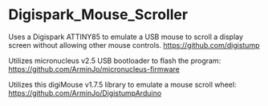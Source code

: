 # Digispark_Mouse_Scroller
Uses a Digispark ATTINY85 to emulate a USB mouse to scroll a display screen without allowing other mouse controls.
https://github.com/digistump  

Utilizes micronucleus v2.5 USB bootloader to flash the program:  
https://github.com/ArminJo/micronucleus-firmware  

Utilizes this digiMouse v1.7.5 library to emulate a mouse scroll wheel:  
https://github.com/ArminJo/DigistumpArduino  